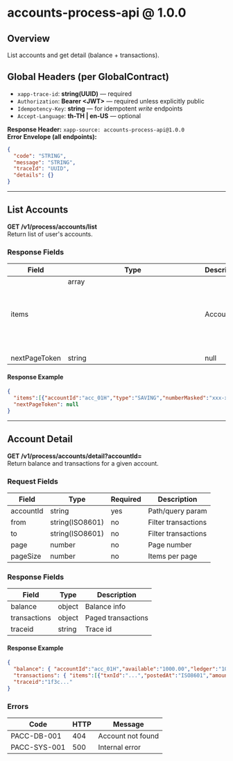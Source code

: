 # accounts-process-api @ 1.0.0

## Overview
List accounts and get detail (balance + transactions).

## Global Headers (per GlobalContract)
- `xapp-trace-id`: **string(UUID)** — required
- `Authorization`: **Bearer &lt;JWT&gt;** — required unless explicitly public
- `Idempotency-Key`: **string** — for idempotent *write* endpoints
- `Accept-Language`: **th-TH | en-US** — optional

**Response Header:** `xapp-source: accounts-process-api@1.0.0`  
**Error Envelope (all endpoints):**
```json
{
  "code": "STRING",
  "message": "STRING",
  "traceId": "UUID",
  "details": {}
}
```

---
## List Accounts
**GET /v1/process/accounts/list**  
Return list of user's accounts.



### Response Fields
| Field | Type | Description |
|---|---|---|
| items | array<object> | Accounts |
| nextPageToken | string|null | Pagination token |

#### Response Example
```json
{
  "items":[{"accountId":"acc_01H","type":"SAVING","numberMasked":"xxx-xxx-1234","currency":"THB","status":"ACTIVE"}],
  "nextPageToken": null
}
```



---
## Account Detail
**GET /v1/process/accounts/detail?accountId=**  
Return balance and transactions for a given account.

### Request Fields
| Field | Type | Required | Description |
|---|---|---|---|
| accountId | string | yes | Path/query param |
| from | string(ISO8601) | no | Filter transactions |
| to | string(ISO8601) | no | Filter transactions |
| page | number | no | Page number |
| pageSize | number | no | Items per page |


### Response Fields
| Field | Type | Description |
|---|---|---|
| balance | object | Balance info |
| transactions | object | Paged transactions |
| traceid | string | Trace id |

#### Response Example
```json
{
  "balance": { "accountId":"acc_01H","available":"1000.00","ledger":"1000.00","currency":"THB","asOf":"ISO8601" },
  "transactions": { "items":[{"txnId":"...","postedAt":"ISO8601","amount":"-50.00","currency":"THB","type":"DEBIT","desc":"Transfer"}], "nextPageToken": null },
  "traceid":"1f3c..."
}
```


### Errors
| Code | HTTP | Message |
|---|---|---|
PACC-DB-001 | 404 | Account not found
PACC-SYS-001 | 500 | Internal error
